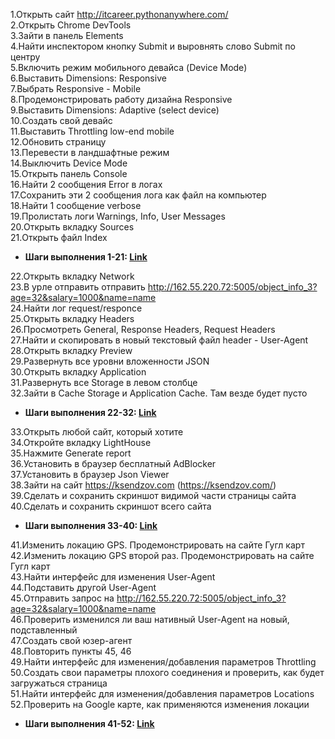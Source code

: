 1.Открыть сайт http://itcareer.pythonanywhere.com/  
2.Открыть Chrome DevTools  
3.Зайти в панель Elements  
4.Найти инспектором кнопку Submit и выровнять слово Submit по центру  
5.Включить режим мобильного девайса (Device Mode)  
6.Выставить Dimensions: Responsive   
7.Выбрать Responsive - Mobile  
8.Продемонстрировать работу дизайна Responsive  
9.Выставить Dimensions: Adaptive (select device)  
10.Создать свой девайс  
11.Выставить Throttling low-end mobile  
12.Обновить страницу  
13.Перевести в ландшафтные режим  
14.Выключить Device Mode  
15.Открыть панель Console  
16.Найти 2 сообщения Error в логах  
17.Сохранить эти 2 сообщения лога как файл на компьютер  
18.Найти 1 сообщение verbose  
19.Пролистать логи Warnings, Info, User Messages  
20.Открыть вкладку Sources  
21.Открыть файл Index  

- **Шаги выполнения 1-21: [Link](https://drive.google.com/file/d/1BJg1PcpIn-BAv9LRCGQNf94NoXpGAWn0/view?usp=sharing)**

22.Открыть вкладку Network  
23.В урле отправить отправить http://162.55.220.72:5005/object_info_3?age=32&salary=1000&name=name   
24.Найти лог request/responce    
25.Открыть вкладку Headers  
26.Просмотреть General, Response Headers, Request Headers  
27.Найти и скопировать в новый текстовый файл header - User-Agent  
28.Открыть вкладку Preview  
29.Развернуть все уровни вложенности JSON  
30.Открыть вкладку Application  
31.Развернуть все Storage в левом столбце  
32.Зайти в Cache Storage и Application Cache. Там везде будет пусто  

- **Шаги выполнения 22-32: [Link](https://drive.google.com/file/d/1jMmtxxP9PQkdpliOLU7HdOmZ8c0HP8-v/view?usp=sharing)**  

33.Открыть любой сайт, который хотите  
34.Откройте вкладку LightHouse  
35.Нажмите Generate report  
36.Установить в браузер бесплатный AdBlocker  
37.Установить в браузер Json Viewer  
38.Зайти на сайт https://ksendzov.com (https://ksendzov.com/)  
39.Сделать и сохранить скриншот видимой части страницы сайта  
40.Сделать и сохранить скриншот всего сайта  

- **Шаги выполнения 33-40: [Link](https://drive.google.com/file/d/1SSqFHwmH3A0xS92x0A13oq7Y_9d9odHD/view?usp=sharing)**  

41.Изменить локацию GPS. Продемонстрировать на сайте Гугл карт  
42.Изменить локацию GPS второй раз. Продемонстрировать на сайте Гугл карт  
43.Найти интерфейс для изменения User-Agent  
44.Подставить другой User-Agent   
45.Отправить запрос на http://162.55.220.72:5005/object_info_3?age=32&salary=1000&name=name   
46.Проверить изменился ли ваш нативный User-Agent на новый, подставленный  
47.Создать свой юзер-агент  
48.Повторить пункты 45, 46  
49.Найти интерфейс для изменения/добавления параметров Throttling  
50.Создать свои параметры плохого соединения и проверить, как будет загружаться страница  
51.Найти интерфейс для изменения/добавления параметров Locations  
52.Проверить на Google карте, как применяются изменения локации  

- **Шаги выполнения 41-52: [Link]()**  
